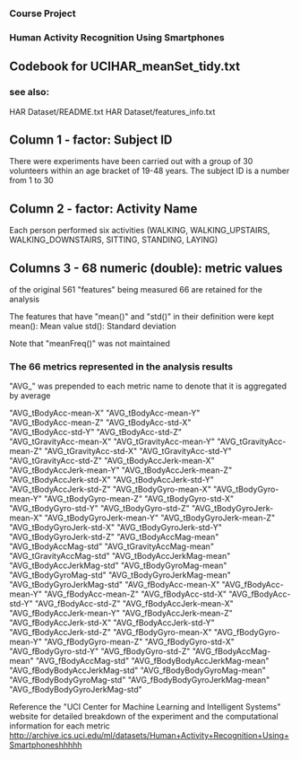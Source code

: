 ### Course Project
### Human Activity Recognition Using Smartphones
## Codebook for UCIHAR_meanSet_tidy.txt

### see also:

HAR Dataset/README.txt
HAR Dataset/features_info.txt

## Column 1 - factor: Subject ID
There were experiments have been carried out with a group of 30 volunteers within an age bracket of 19-48 years. 
The subject ID is a number from 1 to 30 

## Column 2 - factor: Activity Name
Each person performed six activities (WALKING, WALKING_UPSTAIRS, WALKING_DOWNSTAIRS, SITTING, STANDING, LAYING)

## Columns 3 - 68 numeric (double): metric values
of the original 561 "features" being measured 66 are retained for the analysis

The features that have "mean()" and "std()" in their definition were kept
mean(): Mean value
std(): Standard deviation

Note that "meanFreq()" was not maintained

### The 66 metrics represented in the analysis results
"AVG_" was prepended to each metric name to denote that it is aggregated by average


"AVG_tBodyAcc-mean-X"                    "AVG_tBodyAcc-mean-Y"          
"AVG_tBodyAcc-mean-Z"                    "AVG_tBodyAcc-std-X"          
"AVG_tBodyAcc-std-Y"                    "AVG_tBodyAcc-std-Z"          
"AVG_tGravityAcc-mean-X"          "AVG_tGravityAcc-mean-Y" 
"AVG_tGravityAcc-mean-Z"          "AVG_tGravityAcc-std-X" 
"AVG_tGravityAcc-std-Y"          "AVG_tGravityAcc-std-Z" 
"AVG_tBodyAccJerk-mean-X"          "AVG_tBodyAccJerk-mean-Y" 
"AVG_tBodyAccJerk-mean-Z"          "AVG_tBodyAccJerk-std-X" 
"AVG_tBodyAccJerk-std-Y"          "AVG_tBodyAccJerk-std-Z" 
"AVG_tBodyGyro-mean-X"          "AVG_tBodyGyro-mean-Y" 
"AVG_tBodyGyro-mean-Z"          "AVG_tBodyGyro-std-X" 
"AVG_tBodyGyro-std-Y"                    "AVG_tBodyGyro-std-Z" 
"AVG_tBodyGyroJerk-mean-X"          "AVG_tBodyGyroJerk-mean-Y" 
"AVG_tBodyGyroJerk-mean-Z"          "AVG_tBodyGyroJerk-std-X" 
"AVG_tBodyGyroJerk-std-Y"          "AVG_tBodyGyroJerk-std-Z" 
"AVG_tBodyAccMag-mean"          "AVG_tBodyAccMag-std" 
"AVG_tGravityAccMag-mean"          "AVG_tGravityAccMag-std" 
"AVG_tBodyAccJerkMag-mean"          "AVG_tBodyAccJerkMag-std" 
"AVG_tBodyGyroMag-mean"          "AVG_tBodyGyroMag-std" 
"AVG_tBodyGyroJerkMag-mean"          "AVG_tBodyGyroJerkMag-std" 
"AVG_fBodyAcc-mean-X"                    "AVG_fBodyAcc-mean-Y" 
"AVG_fBodyAcc-mean-Z"                    "AVG_fBodyAcc-std-X" 
"AVG_fBodyAcc-std-Y"                    "AVG_fBodyAcc-std-Z" 
"AVG_fBodyAccJerk-mean-X"          "AVG_fBodyAccJerk-mean-Y" 
"AVG_fBodyAccJerk-mean-Z"          "AVG_fBodyAccJerk-std-X" 
"AVG_fBodyAccJerk-std-Y"          "AVG_fBodyAccJerk-std-Z" 
"AVG_fBodyGyro-mean-X"          "AVG_fBodyGyro-mean-Y" 
"AVG_fBodyGyro-mean-Z"          "AVG_fBodyGyro-std-X" 
"AVG_fBodyGyro-std-Y"                    "AVG_fBodyGyro-std-Z" 
"AVG_fBodyAccMag-mean"          "AVG_fBodyAccMag-std" 
"AVG_fBodyBodyAccJerkMag-mean"          "AVG_fBodyBodyAccJerkMag-std" 
"AVG_fBodyBodyGyroMag-mean"                    "AVG_fBodyBodyGyroMag-std" 
"AVG_fBodyBodyGyroJerkMag-mean"          "AVG_fBodyBodyGyroJerkMag-std"


Reference the "UCI Center for Machine Learning and Intelligent Systems" website for detailed breakdown of the 
experiment and the computational information for each metric
http://archive.ics.uci.edu/ml/datasets/Human+Activity+Recognition+Using+Smartphoneshhhhh
